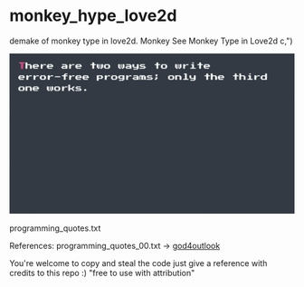 # monkey_hype_love2d
demake of monkey type in love2d. Monkey See Monkey Type in Love2d c,")

![](monkey_hype_00.gif)

programming_quotes.txt

References:
programming_quotes_00.txt -> [god4outlook](https://raw.githubusercontent.com/erossignon/qod4outlook/master/quotes.txt)

You're welcome to copy and steal the code just give a reference with credits to this repo :)  "free to use with attribution"
